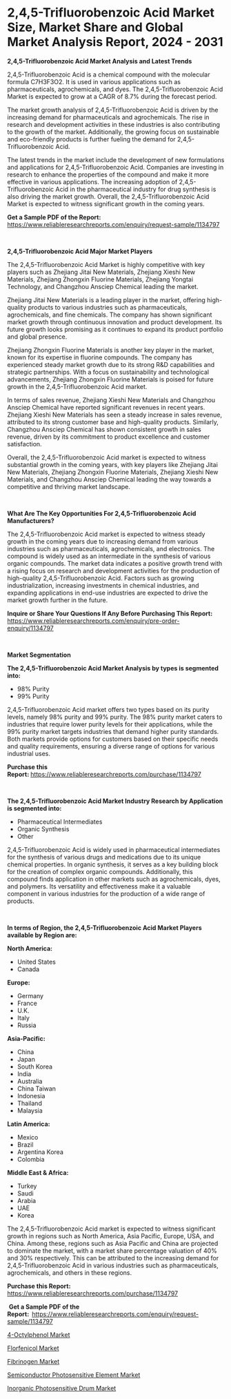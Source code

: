 <p><h1>2,4,5-Trifluorobenzoic Acid Market Size, Market Share and Global Market Analysis Report, 2024 - 2031</h1></p><p><strong>2,4,5-Trifluorobenzoic Acid Market Analysis and Latest Trends</strong></p>
<p><p>2,4,5-Trifluorobenzoic Acid is a chemical compound with the molecular formula C7H3F3O2. It is used in various applications such as pharmaceuticals, agrochemicals, and dyes. The 2,4,5-Trifluorobenzoic Acid Market is expected to grow at a CAGR of 8.7% during the forecast period.</p><p>The market growth analysis of 2,4,5-Trifluorobenzoic Acid is driven by the increasing demand for pharmaceuticals and agrochemicals. The rise in research and development activities in these industries is also contributing to the growth of the market. Additionally, the growing focus on sustainable and eco-friendly products is further fueling the demand for 2,4,5-Trifluorobenzoic Acid.</p><p>The latest trends in the market include the development of new formulations and applications for 2,4,5-Trifluorobenzoic Acid. Companies are investing in research to enhance the properties of the compound and make it more effective in various applications. The increasing adoption of 2,4,5-Trifluorobenzoic Acid in the pharmaceutical industry for drug synthesis is also driving the market growth. Overall, the 2,4,5-Trifluorobenzoic Acid Market is expected to witness significant growth in the coming years.</p></p>
<p><strong>Get a Sample PDF of the Report:&nbsp;</strong> <a href="https://www.reliableresearchreports.com/enquiry/request-sample/1134797">https://www.reliableresearchreports.com/enquiry/request-sample/1134797</a></p>
<p>&nbsp;</p>
<p><strong>2,4,5-Trifluorobenzoic Acid Major Market Players</strong></p>
<p><p>The 2,4,5-Trifluorobenzoic Acid Market is highly competitive with key players such as Zhejiang Jitai New Materials, Zhejiang Xieshi New Materials, Zhejiang Zhongxin Fluorine Materials, Zhejiang Yongtai Technology, and Changzhou Ansciep Chemical leading the market.</p><p>Zhejiang Jitai New Materials is a leading player in the market, offering high-quality products to various industries such as pharmaceuticals, agrochemicals, and fine chemicals. The company has shown significant market growth through continuous innovation and product development. Its future growth looks promising as it continues to expand its product portfolio and global presence.</p><p>Zhejiang Zhongxin Fluorine Materials is another key player in the market, known for its expertise in fluorine compounds. The company has experienced steady market growth due to its strong R&D capabilities and strategic partnerships. With a focus on sustainability and technological advancements, Zhejiang Zhongxin Fluorine Materials is poised for future growth in the 2,4,5-Trifluorobenzoic Acid market.</p><p>In terms of sales revenue, Zhejiang Xieshi New Materials and Changzhou Ansciep Chemical have reported significant revenues in recent years. Zhejiang Xieshi New Materials has seen a steady increase in sales revenue, attributed to its strong customer base and high-quality products. Similarly, Changzhou Ansciep Chemical has shown consistent growth in sales revenue, driven by its commitment to product excellence and customer satisfaction.</p><p>Overall, the 2,4,5-Trifluorobenzoic Acid market is expected to witness substantial growth in the coming years, with key players like Zhejiang Jitai New Materials, Zhejiang Zhongxin Fluorine Materials, Zhejiang Xieshi New Materials, and Changzhou Ansciep Chemical leading the way towards a competitive and thriving market landscape.</p></p>
<p>&nbsp;</p>
<p><strong>What Are The Key Opportunities For 2,4,5-Trifluorobenzoic Acid Manufacturers?</strong></p>
<p><p>The 2,4,5-Trifluorobenzoic Acid market is expected to witness steady growth in the coming years due to increasing demand from various industries such as pharmaceuticals, agrochemicals, and electronics. The compound is widely used as an intermediate in the synthesis of various organic compounds. The market data indicates a positive growth trend with a rising focus on research and development activities for the production of high-quality 2,4,5-Trifluorobenzoic Acid. Factors such as growing industrialization, increasing investments in chemical industries, and expanding applications in end-use industries are expected to drive the market growth further in the future.</p></p>
<p><strong>Inquire or Share Your Questions If Any Before Purchasing This Report:</strong> <a href="https://www.reliableresearchreports.com/enquiry/pre-order-enquiry/1134797">https://www.reliableresearchreports.com/enquiry/pre-order-enquiry/1134797</a></p>
<p>&nbsp;</p>
<p><strong>Market Segmentation</strong></p>
<p><strong>The 2,4,5-Trifluorobenzoic Acid Market Analysis by types is segmented into:</strong></p>
<p><ul><li>98% Purity</li><li>99% Purity</li></ul></p>
<p><p>2,4,5-Trifluorobenzoic Acid market offers two types based on its purity levels, namely 98% purity and 99% purity. The 98% purity market caters to industries that require lower purity levels for their applications, while the 99% purity market targets industries that demand higher purity standards. Both markets provide options for customers based on their specific needs and quality requirements, ensuring a diverse range of options for various industrial uses.</p></p>
<p><strong>Purchase this Report:&nbsp;</strong><a href="https://www.reliableresearchreports.com/purchase/1134797">https://www.reliableresearchreports.com/purchase/1134797</a></p>
<p>&nbsp;</p>
<p><strong>The 2,4,5-Trifluorobenzoic Acid Market Industry Research by Application is segmented into:</strong></p>
<p><ul><li>Pharmaceutical Intermediates</li><li>Organic Synthesis</li><li>Other</li></ul></p>
<p><p>2,4,5-Trifluorobenzoic Acid is widely used in pharmaceutical intermediates for the synthesis of various drugs and medications due to its unique chemical properties. In organic synthesis, it serves as a key building block for the creation of complex organic compounds. Additionally, this compound finds application in other markets such as agrochemicals, dyes, and polymers. Its versatility and effectiveness make it a valuable component in various industries for the production of a wide range of products.</p></p>
<p>&nbsp;</p>
<p><strong>In terms of Region, the 2,4,5-Trifluorobenzoic Acid Market Players available by Region are:</strong></p>
<p>
    <p> <strong> North America: </strong>
        <ul>
            <li>United States</li>
            <li>Canada</li>
        </ul>
        </p> 
    <p> <strong> Europe: </strong>
        <ul>
            <li>Germany</li>
            <li>France</li>
            <li>U.K.</li>
            <li>Italy</li>
            <li>Russia</li>
        </ul>
        </p> 
    <p> <strong> Asia-Pacific: </strong>
        <ul>
            <li>China</li>
            <li>Japan</li>
            <li>South Korea</li>
            <li>India</li>
            <li>Australia</li>
            <li>China Taiwan</li>
            <li>Indonesia</li>
            <li>Thailand</li>
            <li>Malaysia</li>
        </ul>
        </p> 
    <p> <strong> Latin America: </strong>
        <ul>
            <li>Mexico</li>
            <li>Brazil</li>
            <li>Argentina Korea</li>
            <li>Colombia</li>
        </ul>
        </p> 
    <p> <strong> Middle East & Africa: </strong>
        <ul>
            <li>Turkey</li>
            <li>Saudi</li>
            <li>Arabia</li>
            <li>UAE</li>
            <li>Korea</li>
        </ul>
    </p>
    </p>
<p><p>The 2,4,5-Trifluorobenzoic Acid market is expected to witness significant growth in regions such as North America, Asia Pacific, Europe, USA, and China. Among these, regions such as Asia Pacific and China are projected to dominate the market, with a market share percentage valuation of 40% and 30% respectively. This can be attributed to the increasing demand for 2,4,5-Trifluorobenzoic Acid in various industries such as pharmaceuticals, agrochemicals, and others in these regions.</p></p>
<p><strong>Purchase this Report: </strong><a href="https://www.reliableresearchreports.com/purchase/1134797">https://www.reliableresearchreports.com/purchase/1134797</a></p>
<p>&nbsp;<strong>Get a Sample PDF of the Report:&nbsp;&nbsp;</strong><a href="https://www.reliableresearchreports.com/enquiry/request-sample/1134797">https://www.reliableresearchreports.com/enquiry/request-sample/1134797</a></p>
<p><strong></strong></p>
<p><p><a href="https://github.com/abdelrhmankishk22/Market-Research-Report-List-3/blob/main/4-octylphenol-market.md">4-Octylphenol Market</a></p><p><a href="https://medium.com/@isidrowolff1966/florfenicol-market-trends-forecast-and-competitive-analysis-to-2031-9a5fe471eeb6">Florfenicol Market</a></p><p><a href="https://medium.com/@isidrowolff1966/fibrinogen-market-trends-and-market-analysis-forecasted-for-period-2024-2031-a5a50f584f33">Fibrinogen Market</a></p><p><a href="https://issuu.com/reportprime-2/docs/semiconductor-photosensitive-element-market-size-2">Semiconductor Photosensitive Element Market</a></p><p><a href="https://issuu.com/reportprime-2/docs/inorganic-photosensitive-drum-market-size-2030.ppt">Inorganic Photosensitive Drum Market</a></p></p>
